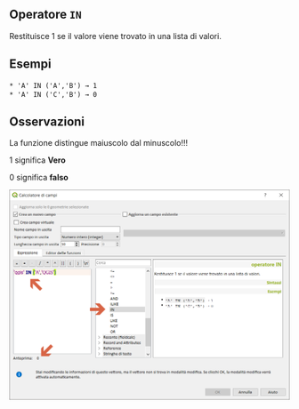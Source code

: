 ## Operatore `IN`

Restituisce 1 se il valore viene trovato in una lista di valori.

## Esempi
```
* 'A' IN ('A','B') → 1
* 'A' IN ('C','B') → 0
```

## Osservazioni

La funzione distingue maiuscolo dal minuscolo!!!

1 significa **Vero**

0 significa **falso**

<img src="/img/operatori/IN1.png">